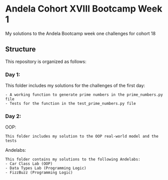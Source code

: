 # Andela Cohort XVIII Bootcamp Week 1

My solutions to the Andela Bootcamp week one challenges for cohort 18

## Structure
This repository is organized as follows:

### Day 1:

This folder includes my solutions for the challenges of the first day:
	
	- A working function to generate prime numbers in the prime_numbers.py file
	- Tests for the function in the test_prime_numbers.py file

### Day 2:

OOP:
	
	This folder includes my solution to the OOP real-world model and the tests

Andelabs:

    This folder contains my solutions to the following Andelabs:
    - Car Class Lab (OOP)
    - Data Types Lab (Programming Logic)
    - FizzBuzz (Programming Logic)
	